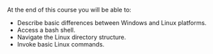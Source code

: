 At the end of this course you will be able to:

* Describe basic differences between Windows and Linux platforms.
* Access a bash shell.
* Navigate the Linux directory structure.
* Invoke basic Linux commands.